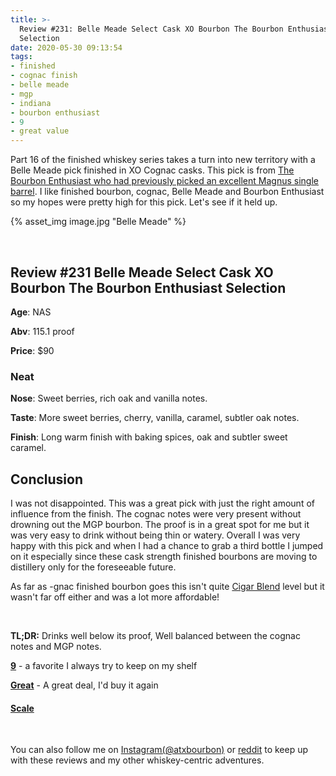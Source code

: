 ```yaml
---
title: >-
  Review #231: Belle Meade Select Cask XO Bourbon The Bourbon Enthusiast
  Selection
date: 2020-05-30 09:13:54
tags:
- finished
- cognac finish
- belle meade
- mgp
- indiana
- bourbon enthusiast
- 9
- great value
---
```


Part 16 of the finished whiskey series takes a turn into new territory with a Belle Meade pick finished in XO Cognac casks. This pick is from [The Bourbon Enthusiast who had previously picked an excellent Magnus single barrel](https://atxbourbon.com/2019/12/19/Reviews-178-180-Joseph-Magnus-Single-Barrels-2019/). I like finished bourbon, cognac, Belle Meade and Bourbon Enthusiast so my hopes were pretty high for this pick. Let's see if it held up. 

{% asset_img image.jpg "Belle Meade" %}

&nbsp;

## Review #231 Belle Meade Select Cask XO Bourbon The Bourbon Enthusiast Selection
**Age**:  NAS

**Abv**: 115.1 proof

**Price**: $90

### Neat
**Nose**: Sweet berries, rich oak and vanilla notes.

**Taste**: More sweet berries, cherry, vanilla, caramel, subtler oak notes.

**Finish**: Long warm finish with baking spices, oak and subtler sweet caramel.                        

## Conclusion
I was not disappointed. This was a great pick with just the right amount of influence from the finish. The cognac notes were very present without drowning out the MGP bourbon. The proof is in a great spot for me but it was very easy to drink without being thin or watery. Overall I was very happy with this pick and when I had a chance to grab a third bottle I jumped on it especially since these cask strength finished bourbons are moving to distillery only for the foreseeable future. 

As far as -gnac finished bourbon goes this isn't quite [Cigar Blend](https://atxbourbon.com/tags/cigar-blend/) level but it wasn't far off either and was a lot more affordable!

&nbsp;

**TL;DR:** Drinks well below its proof, Well balanced between the cognac notes and MGP notes.


[**9**](https://atxbourbon.com/tags/9/) - a favorite I always try to keep on my shelf

[**Great**](https://atxbourbon.com/tags/great-value/) - A great deal, I'd buy it again

#### [Scale](http://atxbourbon.com/Scale/)

&nbsp;

You can also follow me on [Instagram(@atxbourbon)](https://www.instagram.com/atxbourbon/) or [reddit](https://www.reddit.com/r/atxbourbon/) to keep up with these reviews and my other whiskey-centric adventures.
